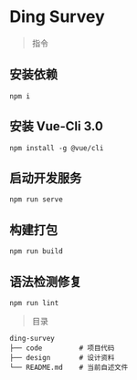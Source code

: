 # Ding Survey

> 指令

## 安装依赖
```
npm i
```

## 安装 Vue-Cli 3.0
```
npm install -g @vue/cli
```

## 启动开发服务
```
npm run serve
```

## 构建打包
```
npm run build
```

## 语法检测修复
```
npm run lint
```

> 目录

```
ding-survey
├── code         # 项目代码
├── design       # 设计资料
└── README.md    # 当前自述文件
```
